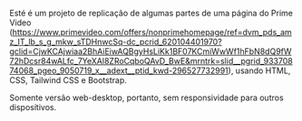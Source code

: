 Esté é um projeto de replicação de algumas partes de uma página do Prime Video (https://www.primevideo.com/offers/nonprimehomepage/ref=dvm_pds_amz_IT_lb_s_g_mkw_sTDHnwcSq-dc_pcrid_620104401970?gclid=CjwKCAjwiaa2BhAiEiwAQBgyHsLiKk1BF07KCmiWwWf1hFbN8dQ9fW72hDcsr84wALfc_7YeXAl8ZRoCqboQAvD_BwE&mrntrk=slid__pgrid_93370874068_pgeo_9050719_x__adext__ptid_kwd-296527732991), usando HTML, CSS, Tailwind CSS e Bootstrap.

Somente versão web-desktop, portanto, sem responsividade para outros disposítivos. 
